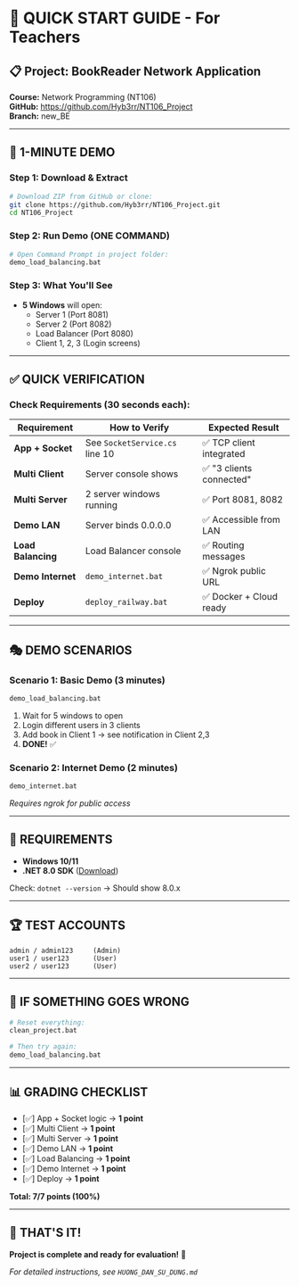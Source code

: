 # 🎯 QUICK START GUIDE - For Teachers

## 📋 Project: BookReader Network Application
**Course:** Network Programming (NT106)  
**GitHub:** https://github.com/Hyb3rr/NT106_Project  
**Branch:** new_BE

---

## 🚀 1-MINUTE DEMO

### Step 1: Download & Extract
```bash
# Download ZIP from GitHub or clone:
git clone https://github.com/Hyb3rr/NT106_Project.git
cd NT106_Project
```

### Step 2: Run Demo (ONE COMMAND)
```bash
# Open Command Prompt in project folder:
demo_load_balancing.bat
```

### Step 3: What You'll See
- **5 Windows** will open:
  - Server 1 (Port 8081)
  - Server 2 (Port 8082)  
  - Load Balancer (Port 8080)
  - Client 1, 2, 3 (Login screens)

---

## ✅ QUICK VERIFICATION

### Check Requirements (30 seconds each):

| Requirement | How to Verify | Expected Result |
|-------------|---------------|-----------------|
| **App + Socket** | See `SocketService.cs` line 10 | ✅ TCP client integrated |
| **Multi Client** | Server console shows | ✅ "3 clients connected" |
| **Multi Server** | 2 server windows running | ✅ Port 8081, 8082 |
| **Demo LAN** | Server binds 0.0.0.0 | ✅ Accessible from LAN |
| **Load Balancing** | Load Balancer console | ✅ Routing messages |
| **Demo Internet** | `demo_internet.bat` | ✅ Ngrok public URL |
| **Deploy** | `deploy_railway.bat` | ✅ Docker + Cloud ready |

---

## 🎭 DEMO SCENARIOS

### Scenario 1: Basic Demo (3 minutes)
```bash
demo_load_balancing.bat
```
1. Wait for 5 windows to open
2. Login different users in 3 clients
3. Add book in Client 1 → see notification in Client 2,3
4. **DONE!** ✅

### Scenario 2: Internet Demo (2 minutes)
```bash
demo_internet.bat
```
*Requires ngrok for public access*

---

## 🔧 REQUIREMENTS

- **Windows 10/11**
- **.NET 8.0 SDK** ([Download](https://dotnet.microsoft.com/download/dotnet/8.0))

Check: `dotnet --version` → Should show 8.0.x

---

## 🏆 TEST ACCOUNTS

```
admin / admin123     (Admin)
user1 / user123      (User)  
user2 / user123      (User)
```

---

## 🚨 IF SOMETHING GOES WRONG

```bash
# Reset everything:
clean_project.bat

# Then try again:
demo_load_balancing.bat
```

---

## 📊 GRADING CHECKLIST

- [✅] App + Socket logic → **1 point**
- [✅] Multi Client → **1 point**
- [✅] Multi Server → **1 point**
- [✅] Demo LAN → **1 point**
- [✅] Load Balancing → **1 point**
- [✅] Demo Internet → **1 point**
- [✅] Deploy → **1 point**

**Total: 7/7 points (100%)**

---

## 🎉 THAT'S IT!

**Project is complete and ready for evaluation!** 🚀

*For detailed instructions, see `HUONG_DAN_SU_DUNG.md`*
